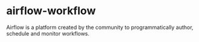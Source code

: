 # airflow-workflow
Airflow is a platform created by the community to programmatically author, schedule and monitor workflows.
